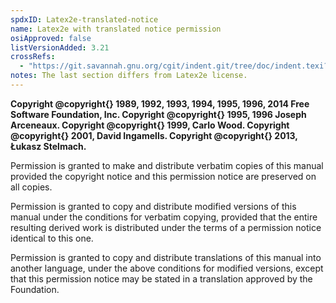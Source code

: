 ```yaml
---
spdxID: Latex2e-translated-notice
name: Latex2e with translated notice permission
osiApproved: false
listVersionAdded: 3.21
crossRefs: 
  - "https://git.savannah.gnu.org/cgit/indent.git/tree/doc/indent.texi?id=a74c6b4ee49397cf330b333da1042bffa60ed14f#n74"
notes: The last section differs from Latex2e license.
---
```


**Copyright @copyright{} 1989, 1992, 1993, 1994, 1995, 1996, 2014 Free Software Foundation, Inc. Copyright @copyright{} 1995, 1996 Joseph Arceneaux. Copyright @copyright{} 1999, Carlo Wood. Copyright @copyright{} 2001, David Ingamells. Copyright @copyright{} 2013, Łukasz Stelmach.**

Permission is granted to make and distribute verbatim copies of this manual provided the copyright notice and this permission notice are preserved on all copies.

Permission is granted to copy and distribute modified versions of this manual under the conditions for verbatim copying, provided that the entire resulting derived work is distributed under the terms of a permission notice identical to this one.

Permission is granted to copy and distribute translations of this manual into another language, under the above conditions for modified versions, except that this permission notice may be stated in a translation approved by the Foundation.

